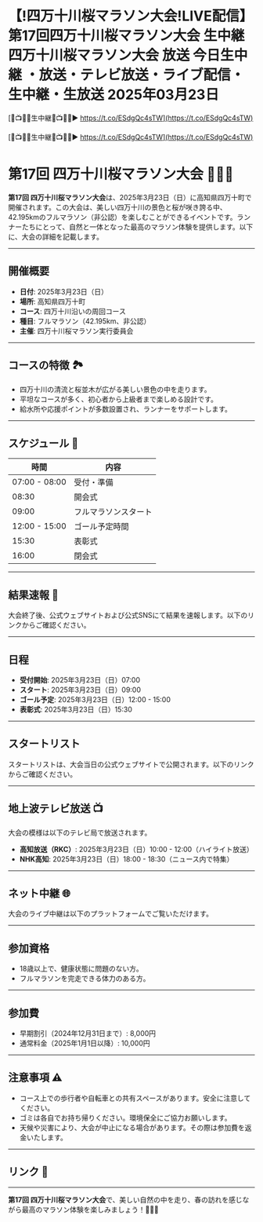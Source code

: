 # 【!四万十川桜マラソン大会!LIVE配信】第17回四万十川桜マラソン大会 生中継 四万十川桜マラソン大会 放送 今日生中継 ・放送・テレビ放送・ライブ配信・生中継・生放送 2025年03月23日


[🔴📺🏃🏻生中継🔴📺🏃🏻▶ https://t.co/ESdgQc4sTW](https://t.co/ESdgQc4sTW)

[🔴📺🏃🏻生中継🔴📺🏃🏻▶ https://t.co/ESdgQc4sTW](https://t.co/ESdgQc4sTW)


# 第17回 四万十川桜マラソン大会 🏃‍♂️🌸

**第17回 四万十川桜マラソン大会**は、2025年3月23日（日）に高知県四万十町で開催されます。この大会は、美しい四万十川の景色と桜が咲き誇る中、42.195kmのフルマラソン（非公認）を楽しむことができるイベントです。ランナーたちにとって、自然と一体となった最高のマラソン体験を提供します。以下に、大会の詳細を記載します。

---

## 開催概要

- **日付**: 2025年3月23日（日）
- **場所**: 高知県四万十町
- **コース**: 四万十川沿いの周回コース
- **種目**: フルマラソン（42.195km、非公認）
- **主催**: 四万十川桜マラソン実行委員会

---

## コースの特徴 🏞️

- 四万十川の清流と桜並木が広がる美しい景色の中を走ります。
- 平坦なコースが多く、初心者から上級者まで楽しめる設計です。
- 給水所や応援ポイントが多数設置され、ランナーをサポートします。

---

## スケジュール 📅

| 時間         | 内容                  |
|--------------|-----------------------|
| 07:00 - 08:00 | 受付・準備            |
| 08:30        | 開会式                |
| 09:00        | フルマラソンスタート  |
| 12:00 - 15:00 | ゴール予定時間        |
| 15:30        | 表彰式                |
| 16:00        | 閉会式                |

---

## 結果速報 🏁

大会終了後、公式ウェブサイトおよび公式SNSにて結果を速報します。以下のリンクからご確認ください。


---

## 日程

- **受付開始**: 2025年3月23日（日）07:00
- **スタート**: 2025年3月23日（日）09:00
- **ゴール予定**: 2025年3月23日（日）12:00 - 15:00
- **表彰式**: 2025年3月23日（日）15:30

---

## スタートリスト

スタートリストは、大会当日の公式ウェブサイトで公開されます。以下のリンクからご確認ください。



---

## 地上波テレビ放送 📺

大会の模様は以下のテレビ局で放送されます。

- **高知放送（RKC）**: 2025年3月23日（日）10:00 - 12:00（ハイライト放送）
- **NHK高知**: 2025年3月23日（日）18:00 - 18:30（ニュース内で特集）

---

## ネット中継 🌐

大会のライブ中継は以下のプラットフォームでご覧いただけます。



---

## 参加資格

- 18歳以上で、健康状態に問題のない方。
- フルマラソンを完走できる体力のある方。

---

## 参加費

- 早期割引（2024年12月31日まで）: 8,000円
- 通常料金（2025年1月1日以降）: 10,000円

---

## 注意事項 ⚠️

- コース上での歩行者や自転車との共有スペースがあります。安全に注意してください。
- ゴミは各自でお持ち帰りください。環境保全にご協力お願いします。
- 天候や災害により、大会が中止になる場合があります。その際は参加費を返金いたします。

---

## リンク 🔗


---

**第17回 四万十川桜マラソン大会**で、美しい自然の中を走り、春の訪れを感じながら最高のマラソン体験を楽しみましょう！🌸🏃‍♀️
